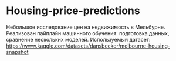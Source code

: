 # Housing-price-predictions
Небольшое исследование цен на недвижимость в Мельбурне. Реализован пайплайн машинного обучения: подготовка данных, сравнение нескольких моделей. Используемый датасет: https://www.kaggle.com/datasets/dansbecker/melbourne-housing-snapshot
